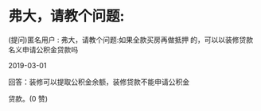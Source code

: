 # 弗大，请教个问题:

(提问)匿名用户 : 弗大，请教个问题:如果全款买房再做抵押 的，可以以装修贷款名义申请公积金贷款吗

2019-03-01

回答：装修可以提取公积金余额，装修贷款不能申请公积金

贷款。(0 赞)